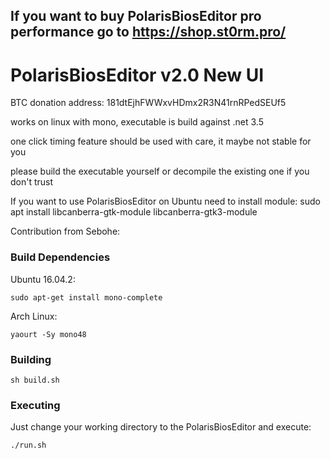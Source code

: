 ## If you want to buy PolarisBiosEditor pro performance go to https://shop.st0rm.pro/

# PolarisBiosEditor v2.0 New UI

BTC donation address: 181dtEjhFWWxvHDmx2R3N41rnRPedSEUf5

works on linux with mono, executable is build against .net 3.5

one click timing feature should be used with care, it maybe not stable for you

please build the executable yourself or decompile the existing one if you don't trust

If you want to use PolarisBiosEditor on Ubuntu need to install module: sudo apt install libcanberra-gtk-module libcanberra-gtk3-module

Contribution from Sebohe:

### Build Dependencies

Ubuntu 16.04.2:

```
sudo apt-get install mono-complete
```

Arch Linux:

```
yaourt -Sy mono48
```
### Building

```
sh build.sh
```

### Executing

Just change your working directory to the PolarisBiosEditor and execute:

```
./run.sh
```
